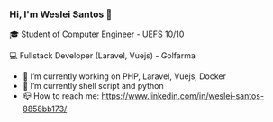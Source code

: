 ### Hi, I'm Weslei Santos 👋

🎓 Student of Computer Engineer - UEFS 10/10 <br>

💻 Fullstack Developer (Laravel, Vuejs) - Golfarma

- 🔭 I’m currently working on PHP, Laravel, Vuejs, Docker
- 🌱 I’m currently shell script and python
- 📪 How to reach me: https://www.linkedin.com/in/weslei-santos-8858bb173/
<!--
**WesleiSantos/WesleiSantos** is a ✨ _special_ ✨ repository because its `README.md` (this file) appears on your GitHub profile.
-->
